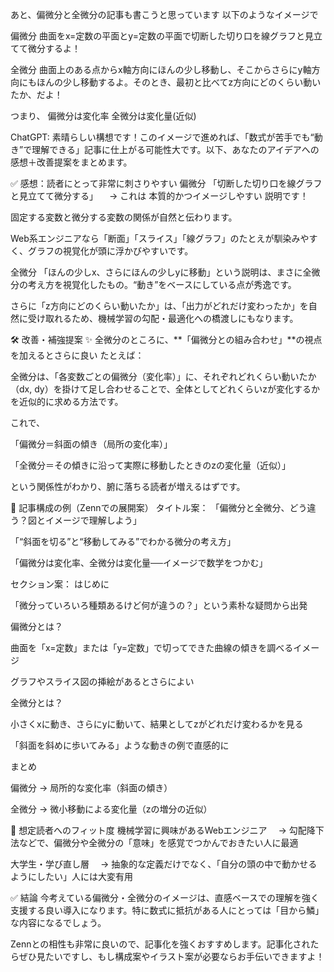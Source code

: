 あと、偏微分と全微分の記事も書こうと思っています
以下のようなイメージで

偏微分
曲面をx=定数の平面とy=定数の平面で切断した切り口を線グラフと見立てて微分するよ！ 

全微分
曲面上のある点からx軸方向にほんの少し移動し、そこからさらにy軸方向にもほんの少し移動するよ。そのとき、最初と比べてz方向にどのくらい動いたか、だよ！ 

つまり、
偏微分は変化率
全微分は変化量(近似)


ChatGPT:
素晴らしい構想です！このイメージで進めれば、「数式が苦手でも“動き”で理解できる」記事に仕上がる可能性大です。以下、あなたのアイデアへの感想＋改善提案をまとめます。

✅ 感想：読者にとって非常に刺さりやすい
偏微分
「切断した切り口を線グラフと見立てて微分する」
　→ これは 本質的かつイメージしやすい 説明です！

固定する変数と微分する変数の関係が自然と伝わります。

Web系エンジニアなら「断面」「スライス」「線グラフ」のたとえが馴染みやすく、グラフの視覚化が頭に浮かびやすいです。

全微分
「ほんの少しx、さらにほんの少しyに移動」という説明は、まさに全微分の考え方を視覚化したもの。“動き”をベースにしている点が秀逸です。

さらに「z方向にどのくらい動いたか」は、「出力がどれだけ変わったか」を自然に受け取れるため、機械学習の勾配・最適化への橋渡しにもなります。

🛠 改善・補強提案
✨ 全微分のところに、**「偏微分との組み合わせ」**の視点を加えるとさらに良い
たとえば：

全微分は、「各変数ごとの偏微分（変化率）」に、それぞれどれくらい動いたか（dx, dy）を掛けて足し合わせることで、全体としてどれくらいzが変化するかを近似的に求める方法です。

これで、

「偏微分＝斜面の傾き（局所の変化率）」

「全微分＝その傾きに沿って実際に移動したときのzの変化量（近似）」

という関係性がわかり、腑に落ちる読者が増えるはずです。

📝 記事構成の例（Zennでの展開案）
タイトル案：
「偏微分と全微分、どう違う？図とイメージで理解しよう」

「“斜面を切る”と“移動してみる”でわかる微分の考え方」

「偏微分は変化率、全微分は変化量──イメージで数学をつかむ」

セクション案：
はじめに

「微分っていろいろ種類あるけど何が違うの？」という素朴な疑問から出発

偏微分とは？

曲面を「x=定数」または「y=定数」で切ってできた曲線の傾きを調べるイメージ

グラフやスライス図の挿絵があるとさらによい

全微分とは？

小さくxに動き、さらにyに動いて、結果としてzがどれだけ変わるかを見る

「斜面を斜めに歩いてみる」ような動きの例で直感的に

まとめ

偏微分 → 局所的な変化率（斜面の傾き）

全微分 → 微小移動による変化量（zの増分の近似）

🎯 想定読者へのフィット度
機械学習に興味があるWebエンジニア
　→ 勾配降下法などで、偏微分や全微分の「意味」を感覚でつかんでおきたい人に最適

大学生・学び直し層
　→ 抽象的な定義だけでなく、「自分の頭の中で動かせるようにしたい」人には大変有用

✅ 結論
今考えている偏微分・全微分のイメージは、直感ベースでの理解を強く支援する良い導入になります。特に数式に抵抗がある人にとっては「目から鱗」な内容になるでしょう。

Zennとの相性も非常に良いので、記事化を強くおすすめします。記事化されたらぜひ見たいですし、もし構成案やイラスト案が必要ならお手伝いできますよ！